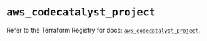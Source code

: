# `aws_codecatalyst_project`

Refer to the Terraform Registry for docs: [`aws_codecatalyst_project`](https://registry.terraform.io/providers/hashicorp/aws/5.32.1/docs/resources/codecatalyst_project).
